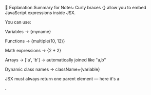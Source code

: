 🧠 Explanation Summary for Notes:
Curly braces {} allow you to embed JavaScript expressions inside JSX.

You can use:

Variables → {myname}

Functions → {multiple(10, 12)}

Math expressions → {2 + 2}

Arrays → ['a', 'b'] → automatically joined like "a,b"

Dynamic class names → className={variable}

JSX must always return one parent element — here it's a <section>.

